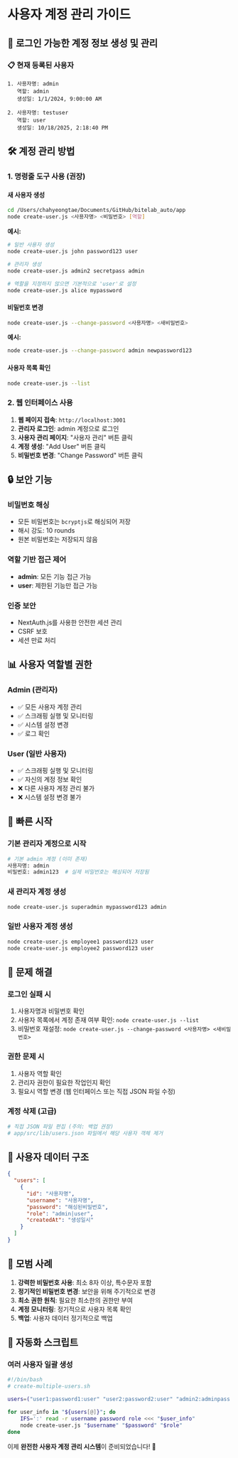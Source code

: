 # 사용자 계정 관리 가이드

## 🔐 로그인 가능한 계정 정보 생성 및 관리

### 📋 현재 등록된 사용자
```
1. 사용자명: admin
   역할: admin
   생성일: 1/1/2024, 9:00:00 AM

2. 사용자명: testuser
   역할: user
   생성일: 10/18/2025, 2:18:40 PM
```

## 🛠️ 계정 관리 방법

### 1. 명령줄 도구 사용 (권장)

#### 새 사용자 생성
```bash
cd /Users/chahyeongtae/Documents/GitHub/bitelab_auto/app
node create-user.js <사용자명> <비밀번호> [역할]
```

**예시:**
```bash
# 일반 사용자 생성
node create-user.js john password123 user

# 관리자 생성
node create-user.js admin2 secretpass admin

# 역할을 지정하지 않으면 기본적으로 'user'로 설정
node create-user.js alice mypassword
```

#### 비밀번호 변경
```bash
node create-user.js --change-password <사용자명> <새비밀번호>
```

**예시:**
```bash
node create-user.js --change-password admin newpassword123
```

#### 사용자 목록 확인
```bash
node create-user.js --list
```

### 2. 웹 인터페이스 사용

1. **웹 페이지 접속**: `http://localhost:3001`
2. **관리자 로그인**: admin 계정으로 로그인
3. **사용자 관리 페이지**: "사용자 관리" 버튼 클릭
4. **계정 생성**: "Add User" 버튼 클릭
5. **비밀번호 변경**: "Change Password" 버튼 클릭

## 🔒 보안 기능

### 비밀번호 해싱
- 모든 비밀번호는 `bcryptjs`로 해싱되어 저장
- 해시 강도: 10 rounds
- 원본 비밀번호는 저장되지 않음

### 역할 기반 접근 제어
- **admin**: 모든 기능 접근 가능
- **user**: 제한된 기능만 접근 가능

### 인증 보안
- NextAuth.js를 사용한 안전한 세션 관리
- CSRF 보호
- 세션 만료 처리

## 📊 사용자 역할별 권한

### Admin (관리자)
- ✅ 모든 사용자 계정 관리
- ✅ 스크래핑 실행 및 모니터링
- ✅ 시스템 설정 변경
- ✅ 로그 확인

### User (일반 사용자)
- ✅ 스크래핑 실행 및 모니터링
- ✅ 자신의 계정 정보 확인
- ❌ 다른 사용자 계정 관리 불가
- ❌ 시스템 설정 변경 불가

## 🚀 빠른 시작

### 기본 관리자 계정으로 시작
```bash
# 기본 admin 계정 (이미 존재)
사용자명: admin
비밀번호: admin123  # 실제 비밀번호는 해싱되어 저장됨
```

### 새 관리자 계정 생성
```bash
node create-user.js superadmin mypassword123 admin
```

### 일반 사용자 계정 생성
```bash
node create-user.js employee1 password123 user
node create-user.js employee2 password123 user
```

## 🔧 문제 해결

### 로그인 실패 시
1. 사용자명과 비밀번호 확인
2. 사용자 목록에서 계정 존재 여부 확인: `node create-user.js --list`
3. 비밀번호 재설정: `node create-user.js --change-password <사용자명> <새비밀번호>`

### 권한 문제 시
1. 사용자 역할 확인
2. 관리자 권한이 필요한 작업인지 확인
3. 필요시 역할 변경 (웹 인터페이스 또는 직접 JSON 파일 수정)

### 계정 삭제 (고급)
```bash
# 직접 JSON 파일 편집 (주의: 백업 권장)
# app/src/lib/users.json 파일에서 해당 사용자 객체 제거
```

## 📝 사용자 데이터 구조

```json
{
  "users": [
    {
      "id": "사용자명",
      "username": "사용자명",
      "password": "해싱된비밀번호",
      "role": "admin|user",
      "createdAt": "생성일시"
    }
  ]
}
```

## 🎯 모범 사례

1. **강력한 비밀번호 사용**: 최소 8자 이상, 특수문자 포함
2. **정기적인 비밀번호 변경**: 보안을 위해 주기적으로 변경
3. **최소 권한 원칙**: 필요한 최소한의 권한만 부여
4. **계정 모니터링**: 정기적으로 사용자 목록 확인
5. **백업**: 사용자 데이터 정기적으로 백업

## 🔄 자동화 스크립트

### 여러 사용자 일괄 생성
```bash
#!/bin/bash
# create-multiple-users.sh

users=("user1:password1:user" "user2:password2:user" "admin2:adminpass:admin")

for user_info in "${users[@]}"; do
    IFS=':' read -r username password role <<< "$user_info"
    node create-user.js "$username" "$password" "$role"
done
```

이제 **완전한 사용자 계정 관리 시스템**이 준비되었습니다! 🎯
